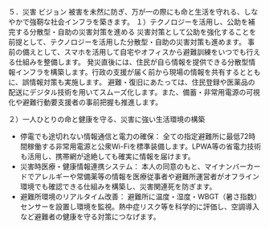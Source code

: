 ５．災害
ビジョン
被害を未然に防ぎ、万が一の際にも命と生活を守れる、しなやかで強靭な社会インフラを築きます。
１）テクノロジーを活用し、公助を補完する分散型・自助の災害対策を進める
災害対策として公助を強化することを前提として、テクノロジーを活用した分散型・自助の災害対策も進めます。
事前の備えとして、スマホを活用して自宅やオフィスから避難訓練をいつでも行える仕組みを整備します。
発災直後には、住民が自ら情報を提供できる分散型情報インフラを構築します。行政の支援が届く前から現場の情報を共有するとともに、誤情報対策も実施します。
避難・復旧にあたっては、住民登録や医薬品の配送にデジタル技術を用いてスムーズ化します。また、備蓄・非常用電源の可視化や避難行動要支援者の事前把握も推進します。

２）一人ひとりの命と健康を守る、災害に強い生活環境の構築
*   停電でも途切れない情報通信と電力の確保： 全ての指定避難所に最低72時間稼働する非常用電源と公衆Wi-Fiを標準装備します。LPWA等の省電力技術も活用し、携帯網が途絶しても確実に情報を届けます。
*   災害時医療・健康情報連携システム： 本人の同意のもと、マイナンバーカードでアレルギーや常備薬等の情報を医療従事者や避難所運営者がオフライン環境でも確認できる仕組みを構築し、災害関連死を防ぎます。
*   避難所環境のリアルタイム改善： 避難所に温度・湿度・WBGT（暑さ指数）センサーを設置し環境を監視。熱中症リスク等を科学的に評価し、空調導入など避難者の健康を守る対策につなげます。